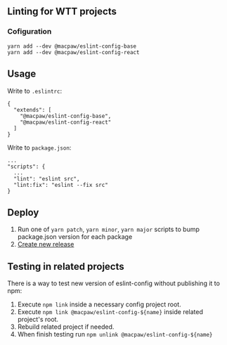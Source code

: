 ## Linting for WTT projects

### Cofiguration 

```
yarn add --dev @macpaw/eslint-config-base
yarn add --dev @macpaw/eslint-config-react
```

## Usage

Write to `.eslintrc`:

```
{
  "extends": [
    "@macpaw/eslint-config-base",  
    "@macpaw/eslint-config-react"  
  ]
}
```

Write to `package.json`:

```
...
"scripts": {
  ...
  "lint": "eslint src",
  "lint:fix": "eslint --fix src"  
}
```

## Deploy

1. Run one of `yarn patch`, `yarn minor`, `yarn major` scripts to bump package.json version for each package
2. [Create new release](https://github.com/MacPaw/eslint-config/releases/new)

## Testing in related projects
There is a way to test new version of eslint-config without publishing it to npm:

1. Execute `npm link` inside a necessary config project root.
2. Execute `npm link @macpaw/eslint-config-${name}` inside related project's root.
3. Rebuild related project if needed.
4. When finish testing run `npm unlink @macpaw/eslint-config-${name}`
